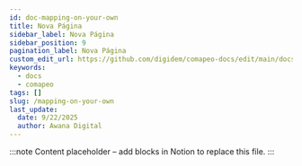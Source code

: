 ```yaml
---
id: doc-mapping-on-your-own
title: Nova Página
sidebar_label: Nova Página
sidebar_position: 9
pagination_label: Nova Página
custom_edit_url: https://github.com/digidem/comapeo-docs/edit/main/docs/getting-started---essentials/mapping-on-your-own.md
keywords:
  - docs
  - comapeo
tags: []
slug: /mapping-on-your-own
last_update:
  date: 9/22/2025
  author: Awana Digital
---
```


<!-- Placeholder content generated automatically because the Notion page is missing a Website Block. -->

:::note
Content placeholder – add blocks in Notion to replace this file.
:::
